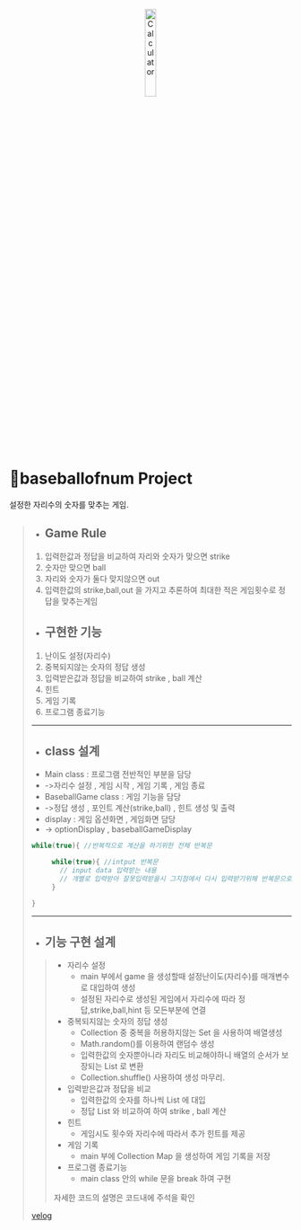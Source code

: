 <p align="center">
<img src="https://lh3.googleusercontent.com/proxy/QUQqPUqt6i3ayKtW7WKp7VkyLWIcuzM3wnU633FZaywlDdIhtQ4YOMVKxJeV1nv-4TDtFwU9HgRrWgwdl6TpZRFdDPxkC63cc5j5AwA02Lv_T0nd72BRqYz8KaZ0KUBgWLYJO9qzKG4" width="20%" height="20%" title="px(픽셀) 크기 설정" alt="Calculator"></img>
</p>

# baseballofnum Project
설정한 자리수의 숫자를 맞추는 게임.

>- ## Game Rule
>1. 입력한값과 정답을 비교하여 자리와 숫자가 맞으면 strike
>2. 숫자만 맞으면 ball
>3. 자리와 숫자가 둘다 맞지않으면 out
>4. 입력한값의 strike,ball,out 을 가지고 추론하여 최대한 적은 게임횟수로 정답을 맞추는게임
>- ## 구현한 기능
>1. 난이도 설정(자리수)
>2. 중복되지않는 숫자의 정답 생성
>3. 입력받은값과 정답을 비교하여 strike , ball 계산
>4. 힌트
>4. 게임 기록
>5. 프로그램 종료기능
>---
>- ## class 설계
>- Main class : 프로그램 전반적인 부분을 담당
>- ->자리수 설정 , 게임 시작 , 게임 기록 , 게임 종료
>- BaseballGame class : 게임 기능을 담당
>- ->정답 생성 , 포인트 계산(strike,ball) , 힌트 생성 및 출력
>- display : 게임 옵션화면 , 게임화면 담당
>- -> optionDisplay , baseballGameDisplay
>```java
>while(true){ //반복적으로 계산을 하기위한 전체 반복문
>
>      while(true){ //intput 반복문
>        // input data 입력받는 내용
>        // 개별로 입력받아 잘못입력받을시 그지점에서 다시 입력받기위해 반복문으로 구현
>      }
>
>}
>```
>---
> - ## 기능 구현 설계
>> - 자리수 설정 
>>   - main 부에서 game 을 생성할때 설정난이도(자리수)를 매개변수로 대입하여 생성
>>   - 설정된 자리수로 생성된 게임에서 자리수에 따라 정답,strike,ball,hint 등 모든부분에 연결
>> - 중복되지않는 숫자의 정답 생성 
>>   - Collection 중 중복을 허용하지않는 Set 을 사용하여 배열생성
>>   - Math.random()를 이용하여 랜덤수 생성
>>   - 입력한값의 숫자뿐아니라 자리도 비교해야하니 배열의 순서가 보장되는 List 로 변환
>>   - Collection.shuffle() 사용하여 생성 마무리.
>> - 입력받은값과 정답을 비교
>>   - 입력한값의 숫자를 하나씩 List 에 대입
>>   - 정답 List 와 비교하여 하여 strike , ball 계산
>> - 힌트
>>   - 게임시도 횟수와 자리수에 따라서 추가 힌트를 제공
>> - 게임 기록
>>   - main 부에 Collection Map 을 생성하여 게임 기록을 저장
>> - 프로그램 종료기능
>>   - main class 안의 while 문을 break 하여 구현
>>
>> 자세한 코드의 설명은 코드내에 주석을 확인
>> 
> <a href="[http://taewan.kim](https://velog.io/@skykid/2024.10.22-TIL#methods)">velog</a>



